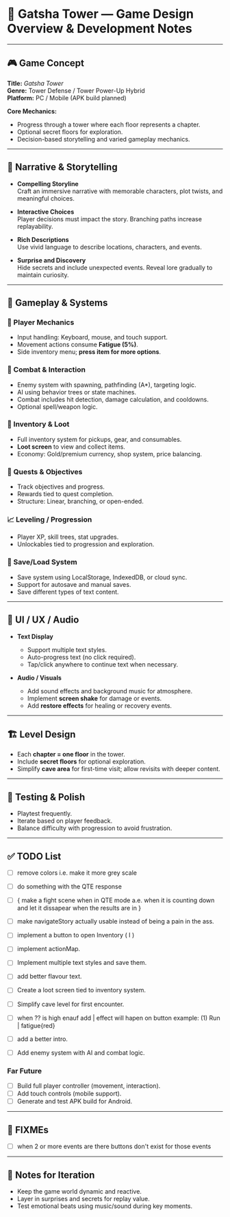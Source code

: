 # 📘 Gatsha Tower — Game Design Overview & Development Notes

---

## 🎮 Game Concept

**Title:** *Gatsha Tower*  
**Genre:** Tower Defense / Tower Power-Up Hybrid  
**Platform:** PC / Mobile (APK build planned)  

**Core Mechanics:**

- Progress through a tower where each floor represents a chapter.
- Optional secret floors for exploration.
- Decision-based storytelling and varied gameplay mechanics.

---

## 📖 Narrative & Storytelling

- **Compelling Storyline**  
  Craft an immersive narrative with memorable characters, plot twists, and meaningful choices.

- **Interactive Choices**  
  Player decisions must impact the story. Branching paths increase replayability.

- **Rich Descriptions**  
  Use vivid language to describe locations, characters, and events.

- **Surprise and Discovery**  
  Hide secrets and include unexpected events. Reveal lore gradually to maintain curiosity.

---

## 🧱 Gameplay & Systems

### 🧠 Player Mechanics

- Input handling: Keyboard, mouse, and touch support.
- Movement actions consume **Fatigue (5%)**.
- Side inventory menu; **press item for more options**.

### 💢 Combat & Interaction

- Enemy system with spawning, pathfinding (A*), targeting logic.
- AI using behavior trees or state machines.
- Combat includes hit detection, damage calculation, and cooldowns.
- Optional spell/weapon logic.

### 💼 Inventory & Loot

- Full inventory system for pickups, gear, and consumables.
- **Loot screen** to view and collect items.
- Economy: Gold/premium currency, shop system, price balancing.

### 🧭 Quests & Objectives

- Track objectives and progress.
- Rewards tied to quest completion.
- Structure: Linear, branching, or open-ended.

### 📈 Leveling / Progression

- Player XP, skill trees, stat upgrades.
- Unlockables tied to progression and exploration.

### 💾 Save/Load System

- Save system using LocalStorage, IndexedDB, or cloud sync.
- Support for autosave and manual saves.
- Save different types of text content.

---

## 🎨 UI / UX / Audio

- **Text Display**

  - Support multiple text styles.
  - Auto-progress text (no click required).
  - Tap/click anywhere to continue text when necessary.

- **Audio / Visuals**

  - Add sound effects and background music for atmosphere.
  - Implement **screen shake** for damage or events.
  - Add **restore effects** for healing or recovery events.

---

## 🏗️ Level Design

- Each **chapter = one floor** in the tower.
- Include **secret floors** for optional exploration.
- Simplify **cave area** for first-time visit; allow revisits with deeper content.

---

## 🧪 Testing & Polish

- Playtest frequently.
- Iterate based on player feedback.
- Balance difficulty with progression to avoid frustration.

---

## ✅ TODO List

- [ ] remove colors i.e. make it more grey scale
- [ ] do something with the QTE response
- [ ] {
    make a fight scene when in QTE mode a.e. when it is counting down and let
    it dissapear when the results are in
  }
- [ ] make navigateStory actually usable instead of being a pain in the ass.

- [ ] implement a button to open Inventory ( I )
- [ ] implement actionMap.

- [ ] Implement multiple text styles and save them.
- [ ] add better flavour text.

- [ ] Create a loot screen tied to inventory system.

- [ ] Simplify cave level for first encounter.

- [ ] when ?? is high enauf add | effect will hapen on button example: (1) Run | fatigue{red}

- [ ] add a better intro.

- [ ] Add enemy system with AI and combat logic.

### Far Future

- [ ] Build full player controller (movement, interaction).
- [ ] Add touch controls (mobile support).
- [ ] Generate and test APK build for Android.

---

## 🐞 FIXMEs

- [ ] when 2 or more events are there buttons don't exist for those events

---

## 🔄 Notes for Iteration

- Keep the game world dynamic and reactive.
- Layer in surprises and secrets for replay value.
- Test emotional beats using music/sound during key moments.
